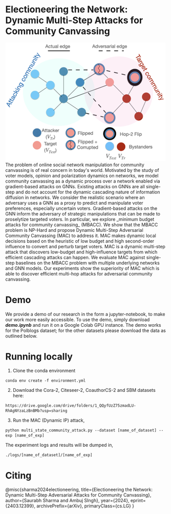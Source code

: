 # Electioneering the Network: Dynamic Multi-Step Attacks for Community Canvassing 
<img src="https://github.com/saurabhsharma1993/mac/blob/main/teaser.png" width="500">
The problem of online social network manipulation for community canvassing is of real concern in today's world. Motivated by the study of voter models, opinion and polarization dynamics on networks, we model community canvassing as a dynamic process over a network enabled via gradient-based attacks on GNNs. Existing attacks on GNNs are all single-step and do not account for the dynamic cascading nature of information diffusion in networks. We consider the realistic scenario where an adversary uses a GNN as a proxy to predict and manipulate voter preferences, especially uncertain voters. Gradient-based attacks on the GNN inform the adversary of strategic manipulations that can be made to proselytize targeted voters. In particular, we explore _minimum budget attacks for community canvassing_ (MBACC). We show that the MBACC problem is NP-Hard and propose Dynamic Multi-Step Adversarial Community Canvassing (MAC) to address it. MAC makes dynamic local decisions based on the heuristic of low budget and high second-order influence to convert and perturb target voters. MAC is a dynamic multi-step attack that discovers low-budget and high-influence targets from which efficient cascading attacks can happen. We evaluate MAC against single-step baselines on the MBACC problem with multiple underlying networks and GNN models. Our experiments show the superiority of MAC which is able to discover efficient multi-hop attacks for adversarial community canvassing.

# Demo
We provide a demo of our research in the form a jupyter-notebook, to make our work more easily accessible. To use the demo, simply download ___demo.ipynb___ and run it on a Google Colab GPU instance. The demo works for the Polblogs dataset; for the other datasets please download the data as outlined below. 

# Running locally
1. Clone the conda environment
```
conda env create -f environment.yml
```
2. Download the Cora-2, Citeseer-2, CoauthorCS-2 and SBM datasets here:
```
https://drive.google.com/drive/folders/1_QQyfUzZ75zmadLU-RhAgNYzaLzBnBMb?usp=sharing
```
3. Run the MAC (Dynamic IP) attack,
```
python multi_state_community_attack.py --dataset [name_of_dataset] --exp [name_of_exp] 
```
The experiment logs and results will be dumped in,
```
./logs/[name_of_dataset]/[name_of_exp]
```
# Citing 
@misc{sharma2024electioneering,
      title={Electioneering the Network: Dynamic Multi-Step Adversarial Attacks for Community Canvassing}, 
      author={Saurabh Sharma and Ambuj SIngh},
      year={2024},
      eprint={2403.12399},
      archivePrefix={arXiv},
      primaryClass={cs.LG}
}
